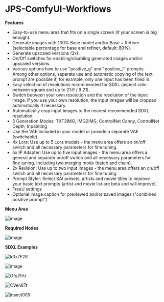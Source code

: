 # JPS-ComfyUI-Workflows

__Features__

* Easy-to-use menu area that fits on a single screen (if your screen is big enough).
* Generate images with 100% Base model and/or Base + Refiner (selectable percentage for base and refiner, default: 80%).
* Generate upscaled versions (2x).
* On/Off switches for enabling/disabling generated images and/or upscaled versions.
* Various options how to use "positive_g" and "positive_l" prompts. Among other options, separate use and automatic copying of the text prompt are possible if, for example, only one input has been filled in.
* Easy selection of resolutions recommended for SDXL (aspect ratio between square and up to 21:9 / 9:21).
* Switch between your own resolution and the resolution of the input image. If you use your own resolution, the input images will be cropped automatically if necessary.
* Automatically crop input images to the nearest recommended SDXL resolution.
* 5 Generation Modes: TXT2IMG, IMG2IMG, ControlNet Canny, ControlNet Depth, Inpainting
* Use the VAE included in your model or provide a separate VAE (switchable).
* 4x Lora: Use up to 5 Lora models - the menu area offers an on/off switch and all necessary parameters for fine tuning.
* 5x IP Adapter: Use up to five input images - the menu area offers a general and separate on/off switch and all necessary parameters for fine tuning. Including two merging mode (batch and chain).
* 2x Revision: Use up to two input images - the menu area offers an on/off switch and all necessary parameters for fine tuning.
* Prompt Styler: Select SAI presets, artists and movie titles to improve your basic text prompts (artist and movie list are beta and will improve).
* FreeU settings
* Optional image caption for previewed and/or saved images ("combined positive prompt")

__Menu Area__

![image](https://github.com/JPS-GER/JPS-ComfyUI-Workflows/assets/142158778/36fa5f70-bd4f-4e5a-bbc6-a1ebc44f26a4)

__Required Nodes__

![image](https://github.com/JPS-GER/JPS-ComfyUI-Workflows/assets/142158778/6d3eedf7-9e07-4b33-89ae-e819204f2122)

__SDXL Examples__

![k0x7F2R](https://github.com/JPS-GER/JPS-ComfyUI-Workflows/assets/142158778/dd03edf2-fd1b-4d67-857b-ccf4f42224d9)

![image](https://github.com/JPS-GER/JPS-ComfyUI-Workflows/assets/142158778/73794d6f-29bf-4a09-a1dd-a8dda117e936)

![Ofq2frU](https://github.com/JPS-GER/JPS-ComfyUI-Workflows/assets/142158778/3bd5995c-ec26-4b24-8477-f801b80b8542)

![CVen8Tt](https://github.com/JPS-GER/JPS-ComfyUI-Workflows/assets/142158778/1bfe3ea2-c85d-4c11-a709-9965b8e22882)

![insect005](https://github.com/JPS-GER/JPS-ComfyUI-Workflows/assets/142158778/8c7396f7-93cc-46a5-9c19-e9e010fb000a)






